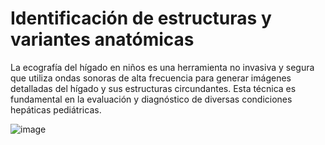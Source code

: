 # Identificación de estructuras y variantes anatómicas

La ecografía del hígado en niños es una herramienta no invasiva y segura que utiliza ondas sonoras de alta frecuencia para generar imágenes detalladas del hígado y sus estructuras circundantes. Esta técnica es fundamental en la evaluación y diagnóstico de diversas condiciones hepáticas pediátricas.



![image](https://github.com/statusunknown418/biorizon/assets/89549012/dcad0125-05f8-4ec1-9177-ead6463d2059)
